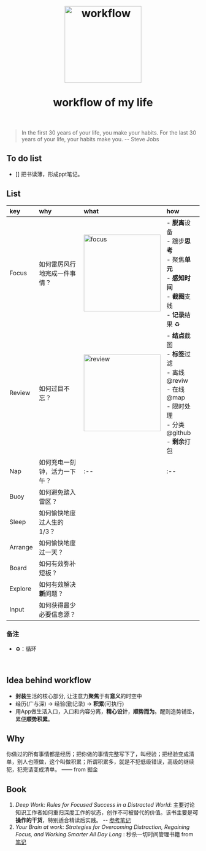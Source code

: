 <h1 align="center">
<br>
  <a href="?"><img src="https://i.imgur.com/vTc9CKV.jpg" alt="workflow" width=200"></a>
  <br>
    <br>
  workflow of my life
  <br><br>
</h1>

> In the first 30 years of your life, you make your habits. For the last 30 years of your life, your habits make you. -- Steve Jobs

## To do list 

- [] 把书读薄，形成ppt笔记。

## List 




|key|why|what|how| 
|:--|:--|:--|:--|
|Focus|如何雷厉风行地完成一件事情？|<img src="https://i.imgur.com/vRevCvY.png" alt="focus" width="200"/>|- **脱离**设备 <br> - 踱步**思考** <br> - 聚焦**单元** <br> - **感知时间** <br> - **截图**支线 <br> - **记录**结果 ♻️ |
|Review|如何过目不忘？|<img src="https://i.imgur.com/zO2wUs2.png" alt="review" width="200"/>|- **结点**截图 <br> - **标签**过滤 <br> - 离线@reviw <br> - 在线@map <br> - 限时处理 <br> - 分类@github <br> - **剩余**打包 <br>|
|Nap|如何充电一刻钟，活力一下午？|:--|:--|
|Buoy| 如何避免踏入雷区？|||
|Sleep|如何愉快地度过人生的1/3？|||
|Arrange|如何愉快地度过一天？|||
|Board | 如何有效弥补短板？|||
|Explore|如何有效解决**新**问题？|||
|Input|如何获得最少必要信息源？||


### 备注

- ♻️：循环

 
## Idea behind workflow 

* **封装**生活的核心部分, 让注意力**聚焦**于有**意义**的时空中
* 经历(广与深) -> 经验(勤记录) -> **积累**(可执行)
* 用App做生活入口，入口和内容分离，**精心设计**，**顺势而为**。醒则造势铺垫，累便**顺势积累**。

## Why


你做过的所有事情都是经历；把你做的事情完整写下了，叫经验；把经验变成清单，别人也照做，这个叫做积累；所谓积累多，就是不犯低级错误，高级的继续犯，犯完请变成清单。 —— from 掘金

## Book 

1. *Deep Work: Rules for Focused Success in a Distracted World*: 主要讨论知识工作者如何重归深度工作的状态，创作不可被替代的价值。该书主要是**可操作的干货**，特别适合精读后实践。 -- [参考笔记](https://book.douban.com/review/8788631/)
2. *Your Brain at work:  Strategies for Overcoming Distraction, Regaining Focus, and Working Smarter All Day Long* : 秒杀一切时间管理书籍 from [笔记](https://book.douban.com/review/3727808/)



